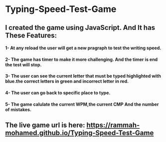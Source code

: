 # Typing-Speed-Test-Game
## I created the game using JavaScript. And It has These Features: 
#### 1- At any reload the user will get a new pragraph to test the writing speed.
#### 2- The game has timer to make it more challenging. And the timer is end the test will stop.
#### 3- The user can see the current letter that must be typed highlighted with blue.the correct letters in green and incorrect letter in red.
#### 4- The user can go back to specific place to type.
#### 5- The game calulate the current WPM,the current CMP And the number of mistakes.
## The live game url is here:  https://rammah-mohamed.github.io/Typing-Speed-Test-Game

